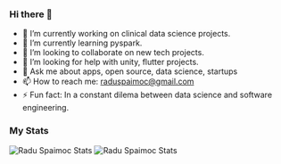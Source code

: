 ### Hi there 👋

<!--
**raduspaimoc/raduspaimoc** is a ✨ _special_ ✨ repository because its `README.md` (this file) appears on your GitHub profile.
Here are some ideas to get you started:
-->

- 🔭 I’m currently working on clinical data science projects.
- 🌱 I’m currently learning pyspark.
- 👯 I’m looking to collaborate on new tech projects.
- 🤔 I’m looking for help with unity, flutter projects.
- 💬 Ask me about apps, open source, data science, startups
- 📫 How to reach me: raduspaimoc@gmail.com
- ⚡ Fun fact: In a constant dilema between data science and software engineering.


### My Stats
![Radu Spaimoc Stats](https://github-readme-stats.vercel.app/api?username=raduspaimoc&show_icons=true&hide_border=true&hide=issues&count_private=true)
![Radu Spaimoc Stats](https://github-readme-stats.vercel.app/api/top-langs/?username=raduspaimoc&layout=compact&theme=algolia%22%20alt=%22Github%20Top%20Languages%22%20/)
